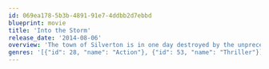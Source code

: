 ```yaml
---
id: 069ea178-5b3b-4891-91e7-4ddbb2d7ebbd
blueprint: movie
title: 'Into the Storm'
release_date: '2014-08-06'
overview: 'The town of Silverton is in one day destroyed by the unprecedented power of a series of tornadoes. The population is at the mercy of the unpredictable and deadly cyclones, while hunters warn that the worst is yet to come. Most people find shelter, but some just go to the tornado for that one, unique shot.'
genres: '[{"id": 28, "name": "Action"}, {"id": 53, "name": "Thriller"}]'
---
```

